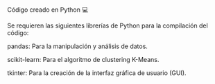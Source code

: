 Código creado en Python 💻

Se requieren las siguientes librerías de Python para la compilación del código:

pandas: Para la manipulación y análisis de datos.

scikit-learn: Para el algoritmo de clustering K-Means.

tkinter: Para la creación de la interfaz gráfica de usuario (GUI).
